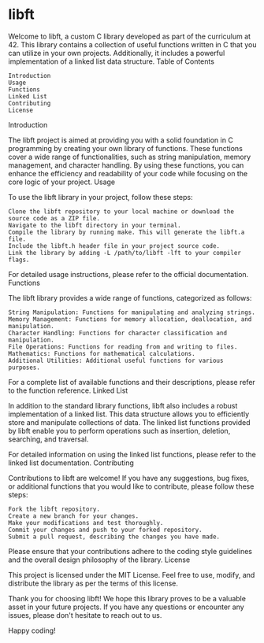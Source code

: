 # libft

Welcome to libft, a custom C library developed as part of the curriculum at 42. This library contains a collection of useful functions written in C that you can utilize in your own projects. Additionally, it includes a powerful implementation of a linked list data structure.
Table of Contents

    Introduction
    Usage
    Functions
    Linked List
    Contributing
    License

Introduction

The libft project is aimed at providing you with a solid foundation in C programming by creating your own library of functions. These functions cover a wide range of functionalities, such as string manipulation, memory management, and character handling. By using these functions, you can enhance the efficiency and readability of your code while focusing on the core logic of your project.
Usage

To use the libft library in your project, follow these steps:

    Clone the libft repository to your local machine or download the source code as a ZIP file.
    Navigate to the libft directory in your terminal.
    Compile the library by running make. This will generate the libft.a file.
    Include the libft.h header file in your project source code.
    Link the library by adding -L /path/to/libft -lft to your compiler flags.

For detailed usage instructions, please refer to the official documentation.
Functions

The libft library provides a wide range of functions, categorized as follows:

    String Manipulation: Functions for manipulating and analyzing strings.
    Memory Management: Functions for memory allocation, deallocation, and manipulation.
    Character Handling: Functions for character classification and manipulation.
    File Operations: Functions for reading from and writing to files.
    Mathematics: Functions for mathematical calculations.
    Additional Utilities: Additional useful functions for various purposes.

For a complete list of available functions and their descriptions, please refer to the function reference.
Linked List

In addition to the standard library functions, libft also includes a robust implementation of a linked list. This data structure allows you to efficiently store and manipulate collections of data. The linked list functions provided by libft enable you to perform operations such as insertion, deletion, searching, and traversal.

For detailed information on using the linked list functions, please refer to the linked list documentation.
Contributing

Contributions to libft are welcome! If you have any suggestions, bug fixes, or additional functions that you would like to contribute, please follow these steps:

    Fork the libft repository.
    Create a new branch for your changes.
    Make your modifications and test thoroughly.
    Commit your changes and push to your forked repository.
    Submit a pull request, describing the changes you have made.

Please ensure that your contributions adhere to the coding style guidelines and the overall design philosophy of the library.
License

This project is licensed under the MIT License. Feel free to use, modify, and distribute the library as per the terms of this license.

Thank you for choosing libft! We hope this library proves to be a valuable asset in your future projects. If you have any questions or encounter any issues, please don't hesitate to reach out to us.

Happy coding!

